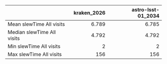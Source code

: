 |                            |   kraken_2026 |   astro-lsst-01_2034 |
|:---------------------------|--------------:|---------------------:|
| Mean slewTime All visits   |         6.789 |                6.785 |
| Median slewTime All visits |         4.792 |                4.792 |
| Min slewTime All visits    |         2     |                2     |
| Max slewTime All visits    |       156     |              156     |
